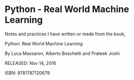 # Python - Real World Machine Learning

Notes and practices I have written or made from the book,


Python: Real World Machine Learning

By Luca Massaron, Alberto Boschetti and Prateek Joshi

RELEASED: Nov 14, 2016

ISBN: 9781787120679
